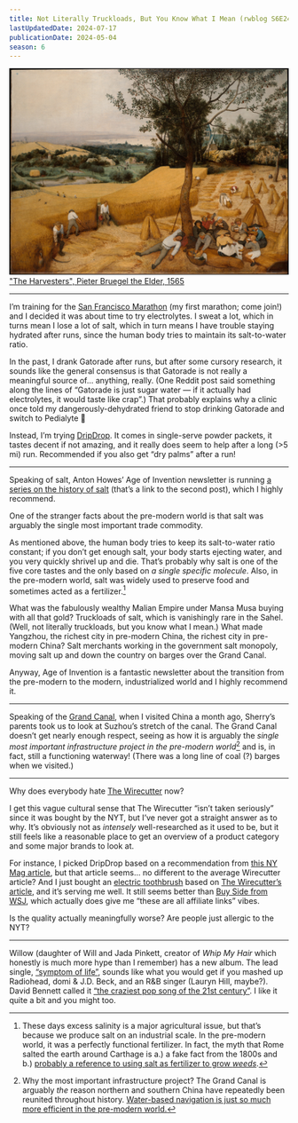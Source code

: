 ```yaml
---
title: Not Literally Truckloads, But You Know What I Mean (rwblog S6E24)
lastUpdatedDate: 2024-07-17
publicationDate: 2024-05-04
season: 6
---
```


![The Harvesters by Pieter Bruegel the Elder](../../assets/newsletters/bruegel.jpg)
["The Harvesters", Pieter Bruegel the Elder, 1565](https://www.metmuseum.org/art/collection/search/435809)

---

I’m training for the [San Francisco Marathon](https://www.thesfmarathon.com) (my first marathon; come join!) and I decided it was about time to try electrolytes. I sweat a lot, which in turns mean I lose a lot of salt, which in turn means I have trouble staying hydrated after runs, since the human body tries to maintain its salt-to-water ratio.

In the past, I drank Gatorade after runs, but after some cursory research, it sounds like the general consensus is that Gatorade is not really a meaningful source of... anything, really. (One Reddit post said something along the lines of “Gatorade is just sugar water — if it actually had electrolytes, it would taste like crap”.) That probably explains why a clinic once told my dangerously-dehydrated friend to stop drinking Gatorade and switch to Pedialyte 🤔

Instead, I’m trying [DripDrop](https://www.amazon.com/dp/B094QB6PH6?psc=1&ref=ppx_yo2ov_dt_b_product_details). It comes in single-serve powder packets, it tastes decent if not amazing, and it really does seem to help after a long (>5 mi) run. Recommended if you also get “dry palms” after a run!

---

Speaking of salt, Anton Howes’ Age of Invention newsletter is running [a series on the history of salt](https://www.ageofinvention.xyz/p/age-of-invention-the-second-soul-fa5) (that’s a link to the second post), which I highly recommend.

One of the stranger facts about the pre-modern world is that salt was arguably the single most important trade commodity.

As mentioned above, the human body tries to keep its salt-to-water ratio constant; if you don’t get enough salt, your body starts ejecting water, and you very quickly shrivel up and die. That’s probably why salt is one of the five core tastes and the only based on *a single specific molecule*. Also, in the pre-modern world, salt was widely used to preserve food and sometimes acted as a fertilizer.[^salt]

What was the fabulously wealthy Malian Empire under Mansa Musa buying with all that gold? Truckloads of salt, which is vanishingly rare in the Sahel. (Well, not literally truckloads, but you know what I mean.) What made Yangzhou, the richest city in pre-modern China, the richest city in pre-modern China? Salt merchants working in the government salt monopoly, moving salt up and down the country on barges over the Grand Canal.

Anyway, Age of Invention is a fantastic newsletter about the transition from the pre-modern to the modern, industrialized world and I highly recommend it.

---

Speaking of the [Grand Canal](https://en.wikipedia.org/wiki/Grand_Canal_(China)), when I visited China a month ago, Sherry’s parents took us to look at Suzhou’s stretch of the canal. The Grand Canal doesn’t get nearly enough respect, seeing as how it is arguably the *single most important infrastructure project in the pre-modern world*[^important] and is, in fact, still a functioning waterway! (There was a long line of coal (?) barges when we visited.)

---

Why does everybody hate [The Wirecutter](https://www.nytimes.com/wirecutter/) now?

I get this vague cultural sense that The Wirecutter “isn’t taken seriously” since it was bought by the NYT, but I’ve never got a straight answer as to why. It’s obviously not as *intensely* well-researched as it used to be, but it still feels like a reasonable place to get an overview of a product category and some major brands to look at.

For instance, I picked DripDrop based on a recommendation from [this NY Mag article](https://nymag.com/strategist/article/best-electrolyte-powders.html), but that article seems... no different to the average Wirecutter article? And I just bought an [electric toothbrush](https://www.amazon.com/dp/B0B6MDLZTN?psc=1&ref=ppx_yo2ov_dt_b_product_details) based on [The Wirecutter’s article](https://www.nytimes.com/wirecutter/reviews/best-electric-toothbrush/), and it’s serving me well. It still seems better than [Buy Side from WSJ](https://www.wsj.com/buyside), which actually does give me “these are all affiliate links” vibes.

Is the quality actually meaningfully worse? Are people just allergic to the NYT?

---

Willow (daughter of Will and Jada Pinkett, creator of *Whip My Hair* which honestly is much more hype than I remember) has a new album. The lead single, [“symptom of life”](https://www.youtube.com/watch?v=wQtVSNmYCNg), sounds like what you would get if you mashed up Radiohead, domi & J.D. Beck, and an R&B singer (Lauryn Hill, maybe?). David Bennett called it [“the craziest pop song of the 21st century”](https://www.youtube.com/watch?v=YxYVEa_urTo ). I like it quite a bit and you might too.

[^salt]: These days excess salinity is a major agricultural issue, but that’s because we produce salt on an industrial scale. In the pre-modern world, it was a perfectly functional fertilizer. In fact, the myth that Rome salted the earth around Carthage is a.) a fake fact from the 1800s and b.) [probably a reference to using salt as fertilizer to grow *weeds*](http://kiwihellenist.blogspot.com/2016/12/salting-earth.html).
[^important]: Why the most important infrastructure project? The Grand Canal is arguably *the* reason northern and southern China have repeatedly been reunited throughout history. [Water-based navigation is just so much more efficient in the pre-modern world.](https://acoup.blog/2019/10/04/collections-the-preposterous-logistics-of-the-loot-train-battle-game-of-thrones-s7e4/)
